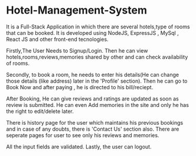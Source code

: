 # Hotel-Management-System
It is a Full-Stack Application in which there are several hotels,type of rooms that can be booked.
It is developed using NodeJS, ExpressJS , MySql , React JS and other front-end tecnologies.




Firstly,The User Needs to Signup/Login. Then he can view hotels,rooms,reviews,memories shared by other and can check availability of rooms.

Secondly, to book a room, he needs to enter his details(He can change those details (like address) later in the 'Profile' section). Then he can go to Book Now and after paying , he is directed to his bill/reciept.

After Booking, He can give reviews and ratings are updated as soon as review is submitted. He can even Add memories in the site and only he has the right to edit/delete later.

There is history page for the user which maintains his previous bookings and in case of any doubts, there is 'Contact Us' section also. There are seperate pages for user to see only his reviews and memories.

All the input fields are validated. 
Lastly, the user can logout.
